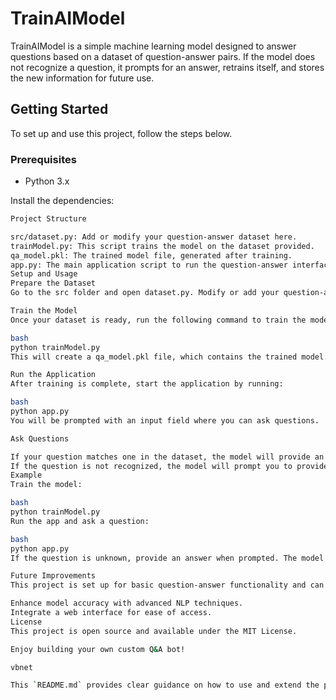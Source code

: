 # TrainAIModel

TrainAIModel is a simple machine learning model designed to answer questions based on a dataset of question-answer pairs. If the model does not recognize a question, it prompts for an answer, retrains itself, and stores the new information for future use.

## Getting Started

To set up and use this project, follow the steps below.

### Prerequisites
- Python 3.x

Install the dependencies:
```bash
Project Structure

src/dataset.py: Add or modify your question-answer dataset here.
trainModel.py: This script trains the model on the dataset provided.
qa_model.pkl: The trained model file, generated after training.
app.py: The main application script to run the question-answer interface.
Setup and Usage
Prepare the Dataset
Go to the src folder and open dataset.py. Modify or add your question-answer pairs as needed.

Train the Model
Once your dataset is ready, run the following command to train the model:

bash
python trainModel.py
This will create a qa_model.pkl file, which contains the trained model.

Run the Application
After training is complete, start the application by running:

bash
python app.py
You will be prompted with an input field where you can ask questions.

Ask Questions

If your question matches one in the dataset, the model will provide an answer.
If the question is not recognized, the model will prompt you to provide an answer. It will then retrain itself to remember the new answer for future queries.
Example
Train the model:

bash
python trainModel.py
Run the app and ask a question:

bash
python app.py
If the question is unknown, provide an answer when prompted. The model will learn this new question-answer pair and store it for future use.

Future Improvements
This project is set up for basic question-answer functionality and can be expanded to:

Enhance model accuracy with advanced NLP techniques.
Integrate a web interface for ease of access.
License
This project is open source and available under the MIT License.

Enjoy building your own custom Q&A bot!

vbnet

This `README.md` provides clear guidance on how to use and extend the project. You can also customize the "Future Improvements" and other sections based on your project goals. Let me know if you'd like any additional details!